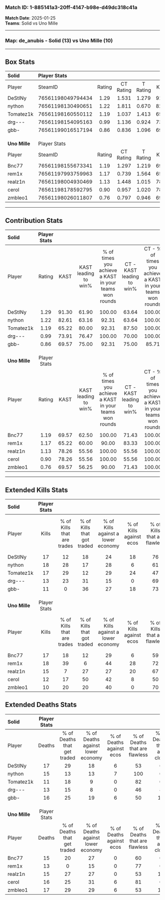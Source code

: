 ### Match ID: 1-885141a3-20ff-4147-b98e-d49dc318c41a  
**Match Date**: 2025-01-25  
**Teams**: Solid vs Uno Mille  

---  

### **Map**: de_anubis - Solid (13) vs Uno Mille (10)  
---  

## Box Stats  

| **Solid**     | Player Stats      |        |           |          |       |      |       |         |        |      |     |
| :- | :- | :-: | :-: | :-: | :-: | :-: | :-: | :-: | :-: | :-: | :-: |
| Player        | SteamID           | Rating | CT Rating | T Rating | KAST  | ADR  | Kills | Assists | Deaths | K/D  | HS% |
| DeStlNy       | 76561198049794434 |  1.29  |   1.531   |  1.279   | 91.30 | 91.0 |  17   |    7    |   17   | 1.00 | 47  |
| nython        | 76561198130490651 |  1.22  |   1.811   |  0.670   | 82.61 | 63.4 |  18   |    5    |   15   | 1.20 | 50  |
| Tomatez1k     | 76561198160550112 |  1.19  |   1.037   |  1.413   | 65.22 | 80.8 |  17   |    3    |   11   | 1.55 | 47  |
| drg---        | 76561198154095163 |  0.99  |   1.136   |  0.924   | 73.91 | 56.3 |  13   |    4    |   13   | 1.00 | 69  |
| gbb-          | 76561199016517194 |  0.86  |   0.836   |  1.096   | 69.57 | 65.4 |  11   |   10    |   16   | 0.69 | 45  |
|               |                   |        |           |          |       |      |       |         |        |      |     |
|               |                   |        |           |          |       |      |       |         |        |      |     |
|               |                   |        |           |          |       |      |       |         |        |      |     |
| **Uno Mille** | Player Stats      |        |           |          |       |      |       |         |        |      |     |
| Player        | SteamID           | Rating | CT Rating | T Rating | KAST  | ADR  | Kills | Assists | Deaths | K/D  | HS% |
| Bnc77         | 76561198155673341 |  1.19  |   1.297   |  1.219   | 69.57 | 91.0 |  17   |    8    |   15   | 1.13 | 35  |
| rem1x         | 76561197993759963 |  1.17  |   0.739   |  1.564   | 65.22 | 74.8 |  18   |    4    |   13   | 1.38 | 27  |
| realz1n       | 76561198004930469 |  1.13  |   1.448   |  1.015   | 78.26 | 78.1 |  15   |    7    |   15   | 1.00 | 40  |
| cerol         | 76561198178592795 |  0.90  |   0.957   |  1.020   | 78.26 | 53.5 |  12   |    3    |   16   | 0.75 | 50  |
| zmbleo1       | 76561198026011807 |  0.76  |   0.797   |  0.946   | 69.57 | 57.0 |  10   |    5    |   17   | 0.59 | 70  |
---  

## Contribution Stats  

| **Solid**     | Player Stats |       |                      |                                                        |                           |                                                             |                          |                                                            |
| :- | :-: | :-: | :-: | :-: | :-: | :-: | :-: | :-: |
| Player        |    Rating    | KAST  | KAST leading to win% | % of times you achieve a KAST in your teams won rounds | CT - KAST leading to win% | CT - % of times you achieve a KAST in your teams won rounds | T - KAST leading to win% | T - % of times you achieve a KAST in your teams won rounds |
| DeStlNy       |     1.29     | 91.30 |        61.90         |                         100.00                         |           63.64           |                           100.00                            |          60.00           |                           100.00                           |
| nython        |     1.22     | 82.61 |        63.16         |                         92.31                          |           63.64           |                           100.00                            |          62.50           |                           83.33                            |
| Tomatez1k     |     1.19     | 65.22 |        80.00         |                         92.31                          |           87.50           |                           100.00                            |          71.43           |                           83.33                            |
| drg---        |     0.99     | 73.91 |        76.47         |                         100.00                         |           70.00           |                           100.00                            |          85.71           |                           100.00                           |
| gbb-          |     0.86     | 69.57 |        75.00         |                         92.31                          |           75.00           |                            85.71                            |          75.00           |                           100.00                           |
|               |              |       |                      |                                                        |                           |                                                             |                          |                                                            |
|               |              |       |                      |                                                        |                           |                                                             |                          |                                                            |
|               |              |       |                      |                                                        |                           |                                                             |                          |                                                            |
| **Uno Mille** | Player Stats |       |                      |                                                        |                           |                                                             |                          |                                                            |
| Player        |    Rating    | KAST  | KAST leading to win% | % of times you achieve a KAST in your teams won rounds | CT - KAST leading to win% | CT - % of times you achieve a KAST in your teams won rounds | T - KAST leading to win% | T - % of times you achieve a KAST in your teams won rounds |
| Bnc77         |     1.19     | 69.57 |        62.50         |                         100.00                         |           71.43           |                           100.00                            |          55.56           |                           100.00                           |
| rem1x         |     1.17     | 65.22 |        60.00         |                         90.00                          |           83.33           |                           100.00                            |          44.44           |                           80.00                            |
| realz1n       |     1.13     | 78.26 |        55.56         |                         100.00                         |           55.56           |                           100.00                            |          55.56           |                           100.00                           |
| cerol         |     0.90     | 78.26 |        55.56         |                         100.00                         |           55.56           |                           100.00                            |          55.56           |                           100.00                           |
| zmbleo1       |     0.76     | 69.57 |        56.25         |                         90.00                          |           71.43           |                           100.00                            |          44.44           |                           80.00                            |
---  

## Extended Kills Stats  

| **Solid**     | Player Stats |                            |                            |                                    |                         |                              |                                 |                                       |                    |           |
| :- | :-: | :-: | :-: | :-: | :-: | :-: | :-: | :-: | :-: | :-: |
| Player        |    Kills     | % of Kills that are trades | % of Kills that got traded | % of Kills against a lower economy | % of Kills against ecos | % of Kills that are flawless | % of Kills that are close duels | % of Kills that are assisted by flash | Pistol Round Kills | AWP Kills |
| DeStlNy       |      17      |             12             |             18             |                 24                 |           18            |              76              |                0                |                   6                   |         1          |     0     |
| nython        |      18      |             28             |             17             |                 28                 |            6            |              61              |                6                |                   0                   |         3          |     5     |
| Tomatez1k     |      17      |             29             |             12             |                 29                 |           24            |              47              |               12                |                  12                   |         1          |     0     |
| drg---        |      13      |             23             |             31             |                 15                 |            0            |              69              |                0                |                  15                   |         1          |     0     |
| gbb-          |      11      |             0              |             36             |                 27                 |           18            |              73              |                9                |                   9                   |         0          |     0     |
|               |              |                            |                            |                                    |                         |                              |                                 |                                       |                    |           |
|               |              |                            |                            |                                    |                         |                              |                                 |                                       |                    |           |
|               |              |                            |                            |                                    |                         |                              |                                 |                                       |                    |           |
| **Uno Mille** | Player Stats |                            |                            |                                    |                         |                              |                                 |                                       |                    |           |
| Player        |    Kills     | % of Kills that are trades | % of Kills that got traded | % of Kills against a lower economy | % of Kills against ecos | % of Kills that are flawless | % of Kills that are close duels | % of Kills that are assisted by flash | Pistol Round Kills | AWP Kills |
| Bnc77         |      17      |             18             |             12             |                 29                 |            6            |              59              |                0                |                  12                   |         1          |     0     |
| rem1x         |      18      |             39             |             6              |                 44                 |           28            |              72              |                6                |                   0                   |         2          |    12     |
| realz1n       |      15      |             7              |             27             |                 27                 |           20            |              67              |                7                |                   7                   |         0          |     0     |
| cerol         |      12      |             17             |             50             |                 42                 |            8            |              50              |               17                |                   8                   |         0          |     0     |
| zmbleo1       |      10      |             20             |             20             |                 40                 |            0            |              70              |                0                |                   0                   |         3          |     2     |
## Extended Deaths Stats  

| **Solid**     | Player Stats |                             |                                   |                          |                               |                            |                           |               |
| :- | :-: | :-: | :-: | :-: | :-: | :-: | :-: | :-: |
| Player        |    Deaths    | % of Deaths that get traded | % of Deaths against lower economy | % of Deaths against ecos | % of Deaths that are flawless | % of Deaths that are close | % of Deaths while blinded | Deaths to AWP |
| DeStlNy       |      17      |             29              |                18                 |            6             |              53               |             6              |             6             |       2       |
| nython        |      15      |             13              |                13                 |            7             |              100              |             0              |             7             |       3       |
| Tomatez1k     |      11      |             18              |                 9                 |            0             |              82               |             0              |             0             |       2       |
| drg---        |      13      |             15              |                 8                 |            0             |              46               |             8              |            15             |       4       |
| gbb-          |      16      |             25              |                19                 |            6             |              50               |             13             |             0             |       3       |
|               |              |                             |                                   |                          |                               |                            |                           |               |
|               |              |                             |                                   |                          |                               |                            |                           |               |
|               |              |                             |                                   |                          |                               |                            |                           |               |
| **Uno Mille** | Player Stats |                             |                                   |                          |                               |                            |                           |               |
| Player        |    Deaths    | % of Deaths that get traded | % of Deaths against lower economy | % of Deaths against ecos | % of Deaths that are flawless | % of Deaths that are close | % of Deaths while blinded | Deaths to AWP |
| Bnc77         |      15      |             20              |                27                 |            0             |              60               |             0              |            13             |       1       |
| rem1x         |      13      |              0              |                15                 |            0             |              77               |             0              |             8             |       1       |
| realz1n       |      15      |             27              |                27                 |            0             |              53               |             13             |             7             |       2       |
| cerol         |      16      |             25              |                31                 |            6             |              81               |             0              |             0             |       1       |
| zmbleo1       |      17      |             29              |                29                 |            6             |              53               |             12             |            12             |       0       |

